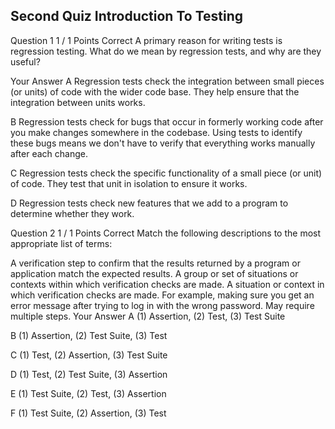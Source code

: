 ## Second Quiz Introduction To Testing

Question 1 1 / 1 Points Correct
A primary reason for writing tests is regression testing. What do we mean by regression tests, and why are they useful?

Your Answer
A
Regression tests check the integration between small pieces (or units) of code with the wider code base. They help ensure that the integration between units works.

B
Regression tests check for bugs that occur in formerly working code after you make changes somewhere in the codebase. Using tests to identify these bugs means we don't have to verify that everything works manually after each change.

C
Regression tests check the specific functionality of a small piece (or unit) of code. They test that unit in isolation to ensure it works.

D
Regression tests check new features that we add to a program to determine whether they work.


Question 2 1 / 1 Points Correct
Match the following descriptions to the most appropriate list of terms:

A verification step to confirm that the results returned by a program or application match the expected results.
A group or set of situations or contexts within which verification checks are made.
A situation or context in which verification checks are made. For example, making sure you get an error message after trying to log in with the wrong password. May require multiple steps.
Your Answer
A
(1) Assertion, (2) Test, (3) Test Suite

B
(1) Assertion, (2) Test Suite, (3) Test

C
(1) Test, (2) Assertion, (3) Test Suite

D
(1) Test, (2) Test Suite, (3) Assertion

E
(1) Test Suite, (2) Test, (3) Assertion

F
(1) Test Suite, (2) Assertion, (3) Test


